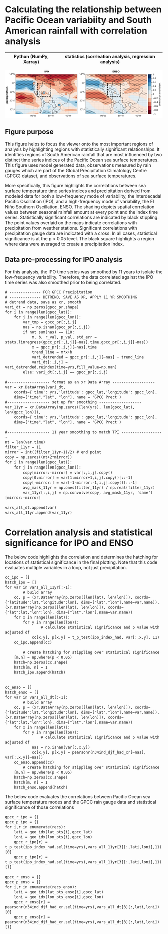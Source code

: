 # Calculating the relationship between Pacific Ocean variabiity and South American rainfall with correlation analysis
| Python (NumPy, Xarray) | statistics (corrleation analysis, regression analysis) |
| - | - |

![Correlations between Pacific modes and precipitation](/assets/pacific_precip_corr.png)

## Figure purpose
This figure helps to focus the viewer onto the most important regions of analysis by highlighting regions with statistically significant relationships. It identifies regions of South American rainfall that are most influenced by two distinct time series indices of the Pacific Ocean sea surface temperatures. This figure uses model generated data, observations measured by rain gauges which are part of the Global Precipitation Climatology Centre (GPCC) dataset, and observations of sea surface temperatures. 

More specifically, this figure highlights the correlations between sea surface temperature time series indices and precipitation derived from modeled data for both a low-frequency mode of variability, the Interdecadal Pacific Oscillation (IPO), and a high-frequency mode of variability, the El Niño Southern Oscillation, ENSO. The shading depicts spatial correlation values between seasonal rainfall amount at every point and the index time series. Statistically significant correlations are indicated by black stippling. The point values overlaid on the maps indicate correlations with precipitation from weather stations. Significant correlations with precipitation gauge data are indicated with a cross. In all cases, statistical significance is at the p < 0.05 level. The black square highlights a region where data were averaged to create a precipitation index.

## Data pre-processing for IPO analysis
For this analysis, the IPO time series was smoothed by 11 years to isolate the low-frequency variability. Therefore, the data correlated against the IPO time series was also smoothed prior to being correlated. 
```
# -------------- FOR GPCC Precipitation
# -------------- DETREND, SAVE AS XR, APPLY 11 YR SMOOTHING
# detrend data, save as xr, smooth
vari_dt = np.zeros(gpcc_pr.shape)
for i in range(len(gpcc_lat)):
    for j in range(len(gpcc_lon)):
        var_tmp = gpcc_pr[:,i,j]
        nas = np.isnan(gpcc_pr[:,i,j])
        if not sum(nas) == 110:
            m, b, r_val, p_val, std_err = stats.linregress(gpcc_pr[:,i,j][~nas].time,gpcc_pr[:,i,j][~nas])
            x = gpcc_pr[:,i,j][~nas].time
            trend_line = m*x+b
            vari_detrended = gpcc_pr[:,i,j][~nas] - trend_line
            vari_dt[:,i,j] = vari_detrended.reindex(time=yrs,fill_value=np.nan)
        else: vari_dt[:,i,j] == gpcc_pr[:,i,j]
        
#------------------- format as an xr Data Array -------------------
var = xr.DataArray(vari_dt, 
    coords={'time': yrs,'latitude': gpcc_lat,'longitude': gpcc_lon}, 
    dims=["time","lat", "lon"], name = 'GPCC Prect')     
#------------------- set up for smoothing -------------------
var_11yr = xr.DataArray(np.zeros([len(yrs), len(gpcc_lat), len(gpcc_lon)]), 
    coords={'time': yrs,'latitude': gpcc_lat,'longitude': gpcc_lon}, 
    dims=["time","lat", "lon"], name = 'GPCC Prect')   
        
#------------------- 11 year smoothing to match TPI -------------------
nt = len(var.time)
filter_11yr = 11
mirror = int((filter_11yr-1)/2) # end point
copy = np.zeros((nt+2*mirror))
for i in range(len(gpcc_lat)):
    for j in range(len(gpcc_lon)):
        copy[mirror:-mirror] = var[:,i,j].copy()
        copy[0:mirror] = var[1:mirror+1,i,j].copy()[::-1]
        copy[-mirror:] = var[-1-mirror:-1,i,j].copy()[::-1]
        avg_mask_11yr = np.ones(filter_11yr) / np.real(filter_11yr)
        var_11yr[:,i,j] = np.convolve(copy, avg_mask_11yr, 'same')[mirror:-mirror]
        
vars_all_dt.append(var)
vars_all_11yr.append(var_11yr)
```

# Correlation analysis and statistical significance for IPO and ENSO
The below code highlights the correlation and determines the hatching for locations of statistical significance in the final plotting. Note that this code evaluates multiple variables in a loop, not just precipitation. 
```
cc_ipo = []
hatch_ipo = []
for var in vars_all_11yr[:-1]:
        # build array
    cc, p = (xr.DataArray(np.zeros([len(lat), len(lon)]), coords={"latitude":lat,"longitude":lon}, dims=["lat","lon"],name=var.name)), (xr.DataArray(np.zeros([len(lat), len(lon)]), coords={"lat":lat,"lon":lon}, dims=["lat","lon"],name=var.name)) 
    for x in range(len(lat)):
        for y in range(len(lon)):
                # calculate statistical significance and p value with adjusted df
            cc[x,y], p[x,y] = t_p_test(ipo_index_had, var[:,x,y], 11)
    cc_ipo.append(cc)
    
        # create hatching for stippling over statistical significance
    [m,n] = np.where(p < 0.05)
    hatch=np.zeros(cc.shape)
    hatch[m, n] = 1
    hatch_ipo.append(hatch)


cc_enso = []
hatch_enso = []
for var in vars_all_dt[:-1]:
        # build array
    cc, p = (xr.DataArray(np.zeros([len(lat), len(lon)]), coords={"latitude":lat,"longitude":lon}, dims=["lat","lon"],name=var.name)), (xr.DataArray(np.zeros([len(lat), len(lon)]), coords={"lat":lat,"lon":lon}, dims=["lat","lon"],name=var.name)) 
    for x in range(len(lat)):
        for y in range(len(lon)):
                # calculate statistical significance and p value with adjusted df
            nas = np.isnan(var[:,x,y])
            cc[x,y], p[x,y] = pearsonr(n34ind_djf_had_xr[~nas], var[:,x,y][~nas])
    cc_enso.append(cc)
        # create hatching for stippling over statistical significance
    [m,n] = np.where(p < 0.05)
    hatch=np.zeros(cc.shape)
    hatch[m, n] = 1
    hatch_enso.append(hatch)
``` 

The below code evaluates the correlations between Pacific Ocean sea surface temperature modes and the GPCC rain gauge data and statistical significance of those correlations
```
gpcc_r_ipo = {}
gpcc_p_ipo = {}
for i,r in enumerate(recs):
    lati = geo_idx(lat_pts[i],gpcc_lat)
    loni = geo_idx(lon_pts[i],gpcc_lon)
    gpcc_r_ipo[r] = t_p_test(ipo_index_had.sel(time=yrs),vars_all_11yr[3][:,lati,loni],11)[0]
    gpcc_p_ipo[r] = t_p_test(ipo_index_had.sel(time=yrs),vars_all_11yr[3][:,lati,loni],11)[1]
    
gpcc_r_enso = {}
gpcc_p_enso = {}
for i,r in enumerate(recs_enso):
    lati = geo_idx(lat_pts_enso[i],gpcc_lat)
    loni = geo_idx(lon_pts_enso[i],gpcc_lon)
    gpcc_r_enso[r] = pearsonr(n34ind_djf_had_xr.sel(time=yrs),vars_all_dt[3][:,lati,loni])[0]
    gpcc_p_enso[r] = pearsonr(n34ind_djf_had_xr.sel(time=yrs),vars_all_dt[3][:,lati,loni])[1]
```
